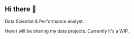 ## Hi there 👋

Data Scientist & Performance analyst.

Here i will be sharing my data projects. Currently it's a WIP.
